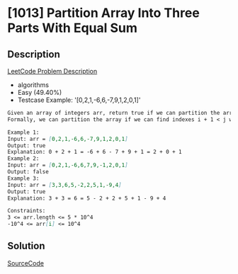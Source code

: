 # [1013] Partition Array Into Three Parts With Equal Sum

## Description

[LeetCode Problem Description](https://leetcode.com/problems/partition-array-into-three-parts-with-equal-sum/description/)

* algorithms
* Easy (49.40%)
* Testcase Example:  '[0,2,1,-6,6,-7,9,1,2,0,1]'

```md
Given an array of integers arr, return true if we can partition the array into three non-empty parts with equal sums.
Formally, we can partition the array if we can find indexes i + 1 < j with (arr[0] + arr[1] + ... + arr[i] == arr[i + 1] + arr[i + 2] + ... + arr[j - 1] == arr[j] + arr[j + 1] + ... + arr[arr.length - 1])

Example 1:
Input: arr = [0,2,1,-6,6,-7,9,1,2,0,1]
Output: true
Explanation: 0 + 2 + 1 = -6 + 6 - 7 + 9 + 1 = 2 + 0 + 1
Example 2:
Input: arr = [0,2,1,-6,6,7,9,-1,2,0,1]
Output: false
Example 3:
Input: arr = [3,3,6,5,-2,2,5,1,-9,4]
Output: true
Explanation: 3 + 3 = 6 = 5 - 2 + 2 + 5 + 1 - 9 + 4

Constraints:
3 <= arr.length <= 5 * 10^4
-10^4 <= arr[i] <= 10^4

```

## Solution

[SourceCode](./solution.js)
